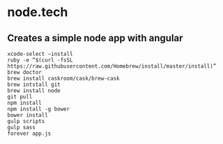 # node.tech
## Creates a simple node app with angular
```
xcode-select –install
ruby -e “$(curl -fsSL https://raw.githubusercontent.com/Homebrew/install/master/install)”
brew doctor
brew install caskroom/cask/brew-cask
brew intstall git
brew install node
git pull
npm install
npm install -g bower
bower install
gulp scripts
gulp sass
forever app.js
```
